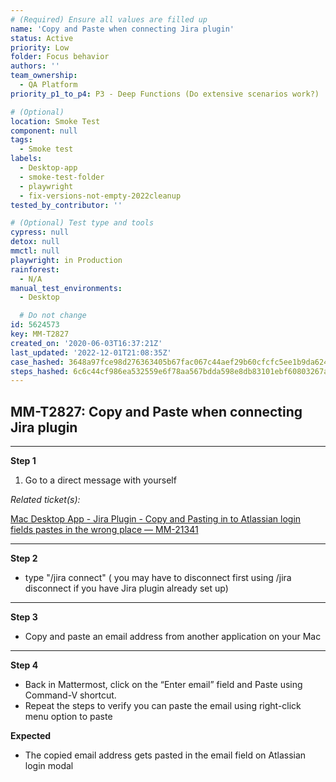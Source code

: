 ```yaml
---
# (Required) Ensure all values are filled up
name: 'Copy and Paste when connecting Jira plugin'
status: Active
priority: Low
folder: Focus behavior
authors: ''
team_ownership:
  - QA Platform
priority_p1_to_p4: P3 - Deep Functions (Do extensive scenarios work?)

# (Optional)
location: Smoke Test
component: null
tags:
  - Smoke test
labels:
  - Desktop-app
  - smoke-test-folder
  - playwright
  - fix-versions-not-empty-2022cleanup
tested_by_contributor: ''

# (Optional) Test type and tools
cypress: null
detox: null
mmctl: null
playwright: in Production
rainforest:
  - N/A
manual_test_environments:
  - Desktop

  # Do not change
id: 5624573
key: MM-T2827
created_on: '2020-06-03T16:37:21Z'
last_updated: '2022-12-01T21:08:35Z'
case_hashed: 3648a97fce98d276363405b67fac067c44aef29b60cfcfc5ee1b9da624f2620484da706556a35053adcbb265059dd27e
steps_hashed: 6c6c44cf986ea532559e6f78aa567bdda598e8db83101ebf60803267a9987d21a68aebb0595dde0975e26458820d046f
---
```


<!-- (Auto-generated) Based on frontmatter's "key" and "name" -->

## MM-T2827: Copy and Paste when connecting Jira plugin

---

**Step 1**

1. Go to a direct message with yourself

_Related ticket(s):_

[Mac Desktop App - Jira Plugin - Copy and Pasting in to Atlassian login fields pastes in the wrong place — MM-21341](https://mattermost.atlassian.net/browse/MM-21341)

---

**Step 2**

- type "/jira connect" ( you may have to disconnect first using /jira disconnect if you have Jira plugin already set up)

---

**Step 3**

- Copy and paste an email address from another application on your Mac

---

**Step 4**

- Back in Mattermost, click on the “Enter email” field and Paste using Command-V shortcut.
- Repeat the steps to verify you can paste the email using right-click menu option to paste

**Expected**

- The copied email address gets pasted in the email field on Atlassian login modal

